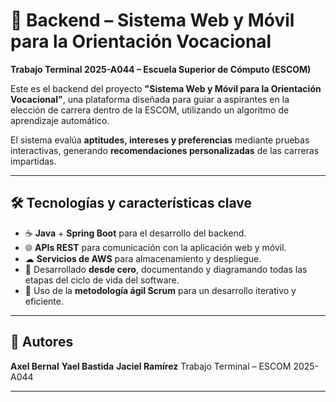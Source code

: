 # 🚀 Backend – Sistema Web y Móvil para la Orientación Vocacional  
**Trabajo Terminal 2025-A044 – Escuela Superior de Cómputo (ESCOM)**  

Este es el backend del proyecto **"Sistema Web y Móvil para la Orientación Vocacional"**, una plataforma diseñada para guiar a aspirantes en la elección de carrera dentro de la ESCOM, utilizando un algoritmo de aprendizaje automático.  

El sistema evalúa **aptitudes, intereses y preferencias** mediante pruebas interactivas, generando **recomendaciones personalizadas** de las carreras impartidas.  

---

## 🛠 Tecnologías y características clave  
- ☕ **Java** + **Spring Boot** para el desarrollo del backend.  
- 🌐 **APIs REST** para comunicación con la aplicación web y móvil.  
- ☁ **Servicios de AWS** para almacenamiento y despliegue.  
- 📝 Desarrollado **desde cero**, documentando y diagramando todas las etapas del ciclo de vida del software.  
- 📅 Uso de la **metodología ágil Scrum** para un desarrollo iterativo y eficiente.  

---

## 📌 Autores  
**Axel Bernal**
**Yael Bastida**
**Jaciel Ramírez**
Trabajo Terminal – ESCOM 2025-A044  

---
